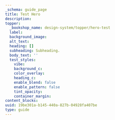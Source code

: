 ```yaml
---
_schema: guide_page
title: Test Hero
description:
topper:
  _bookshop_name: design-system/topper/hero-test
  label:
  background_image:
  alt_text:
  heading: []
  subheading: Subheading.
  body_text: ''
  test_styles:
    vibe:
    background_c:
    color_overlay:
    heading_c:
    enable_blend: false
    enable_pattern: false
    tint_opacity:
    container_margin:
content_blocks:
uuid: 19be301a-b145-440a-827b-04928fa407be
type: guide
---
```

